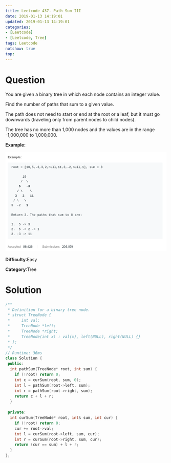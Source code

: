 ```yaml
---
title: Leetcode 437. Path Sum III
date: 2019-01-13 14:19:01
updated: 2019-01-13 14:19:01
categories: 
- [Leetcode]
- [Leetcode, Tree]
tags: Leetcode
notshow: true
top:
---
```


# Question

You are given a binary tree in which each node contains an integer value.

Find the number of paths that sum to a given value.

The path does not need to start or end at the root or a leaf, but it must go downwards (traveling only from parent nodes to child nodes).

The tree has no more than 1,000 nodes and the values are in the range -1,000,000 to 1,000,000.

**Example:**

![](/images/in-post/2019-01-13-Leetcode-437-Path-Sum-III/2019-01-13-14-19-46.png)

**Difficulty**:Easy

**Category**:Tree

<!-- more -->

# Solution

<!-- TODO: This solution is not very good for this question -->

```cpp
/**
 * Definition for a binary tree node.
 * struct TreeNode {
 *     int val;
 *     TreeNode *left;
 *     TreeNode *right;
 *     TreeNode(int x) : val(x), left(NULL), right(NULL) {}
 * };
 */
// Runtime: 36ms
class Solution {
 public:
  int pathSum(TreeNode* root, int sum) {
    if (!root) return 0;
    int c = curSum(root, sum, 0);
    int l = pathSum(root->left, sum);
    int r = pathSum(root->right, sum);
    return c + l + r;
  }

 private:
  int curSum(TreeNode* root, int& sum, int cur) {
    if (!root) return 0;
    cur += root->val;
    int l = curSum(root->left, sum, cur);
    int r = curSum(root->right, sum, cur);
    return (cur == sum) + l + r;
  }
};
```



